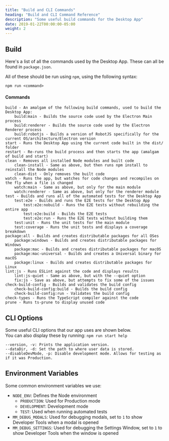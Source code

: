 ```yaml
---
title: "Build and CLI Commands"
heading: "Build and CLI Command Reference"
description: "Some useful build commands for the Desktop App"
date: 2019-01-22T00:00:00-05:00
weight: 2
---
```


## Build

Here's a list of all the commands used by the Desktop App. These can all be found in `package.json`.

All of these should be run using `npm`, using the following syntax:
```
npm run <command>
```

#### Commands
```
build - An amalgam of the following build commands, used to build the Desktop App:
    build:main - Builds the source code used by the Electron Main process
    build:renderer - Builds the source code used by the Electron Renderer process
    build:robotjs - Builds a version of RobotJS specifically for the current OS/architecture/Electron version
start - Runs the Desktop App using the current code built in the dist/ folder
restart - Re-runs the build process and then starts the app (amalgam of build and start)
clean - Removes all installed Node modules and built code
    clean-install - Same as above, but then runs npm install to reinstall the Node modules
    clean-dist - Only removes the built code
watch - Runs the app, but watches for code changes and recompiles on the fly when a file is changed
    watch:main - Same as above, but only for the main module
    watch:renderer - Same as above, but only for the renderer module
test - Builds and runs all of the automated tests for the Desktop App
    test:e2e - Builds and runs the E2E tests for the Desktop App
        test:e2e:nobuild - Runs the E2E tests without rebuilding the entire app
        test:e2e:build - Builds the E2E tests
        test:e2e:run - Runs the E2E tests without building them
    test:unit - Runs the unit tests for the main module
    test:coverage - Runs the unit tests and displays a coverage breakdown
package:all - Builds and creates distributable packages for all OSes
    package:windows - Builds and creates distributable packages for Windows
    package:mac - Builds and creates distributable packages for macOS
    package:mac-universal - Builds and creates a Universal binary for macOS
    package:linux - Builds and creates distributable packages for Linux
lint:js - Runs ESLint against the code and displays results
    lint:js-quiet - Same as above, but with the --quiet option
    fix:js - Save as above, but attempts to fix some of the issues
check-build-config - Builds and validates the build config
    check-build-config:build - Builds the build config
    check-build-config:run - Validates the build config
check-types - Runs the TypeScript compiler against the code
prune - Runs ts-prune to display unused code
```

## CLI Options

Some useful CLI options that our app uses are shown below.  
You can also display these by running: `npm run start help`

```
--version, -v: Prints the application version.
--dataDir, -d: Set the path to where user data is stored.
--disableDevMode, -p: Disable development mode. Allows for testing as if it was Production.
```

## Environment Variables

Some common environment variables we use:

- `NODE_ENV`: Defines the Node environment
    - `PRODUCTION`: Used for Production mode
    - `DEVELOPMENT`: Development mode
    - `TEST`: Used when running automated tests
- `MM_DEBUG_MODALS`: Used for debugging modals, set to `1` to show Developer Tools when a modal is opened
- `MM_DEBUG_SETTINGS`: Used for debugging the Settings Window, set to `1` to show Developer Tools when the window is opened